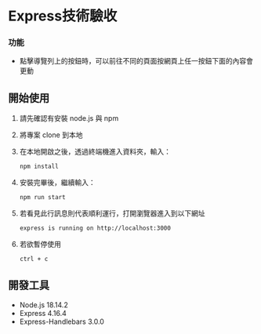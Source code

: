 # Express技術驗收

### 功能

* 點擊導覽列上的按鈕時，可以前往不同的頁面按網頁上任一按鈕下面的內容會更動

## 開始使用

1. 請先確認有安裝 node.js 與 npm
2. 將專案 clone 到本地
3. 在本地開啟之後，透過終端機進入資料夾，輸入：

   ```bash
   npm install
   ```

4. 安裝完畢後，繼續輸入：

   ```bash
   npm run start
   ```

5. 若看見此行訊息則代表順利運行，打開瀏覽器進入到以下網址

   ```bash
   express is running on http://localhost:3000
   ```

6. 若欲暫停使用

   ```bash
   ctrl + c
   ```

## 開發工具

- Node.js 18.14.2
- Express 4.16.4
- Express-Handlebars 3.0.0
